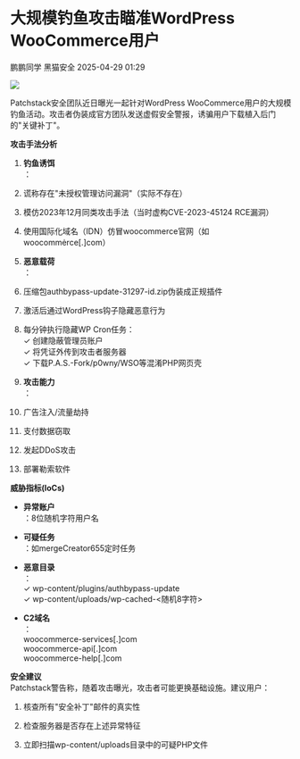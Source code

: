 #  大规模钓鱼攻击瞄准WordPress WooCommerce用户   
鹏鹏同学  黑猫安全   2025-04-29 01:29  
  
![](https://mmbiz.qpic.cn/sz_mmbiz_png/8dBEfDPEce9CKoqLh9Guwat7ACs5OCHAb3oZGP0OzEVrXicI3IR9lKgia7DnUd6l0ga6LNs8biabibib0XEhcia0U4uw/640?wx_fmt=png&from=appmsg "")  
  
Patchstack安全团队近日曝光一起针对WordPress WooCommerce用户的大规模钓鱼活动。攻击者伪装成官方团队发送虚假安全警报，诱骗用户下载植入后门的"关键补丁"。  
  
**攻击手法分析**  
1. **钓鱼诱饵**  
：  
  
1. 谎称存在"未授权管理访问漏洞"（实际不存在）  
  
1. 模仿2023年12月同类攻击手法（当时虚构CVE-2023-45124 RCE漏洞）  
  
1. 使用国际化域名（IDN）仿冒woocommerce官网（如woocommėrce[.]com）  
  
1. **恶意载荷**  
：  
  
1. 压缩包authbypass-update-31297-id.zip伪装成正规插件  
  
1. 激活后通过WordPress钩子隐藏恶意行为  
  
1. 每分钟执行隐藏WP Cron任务：  
✓ 创建隐蔽管理员账户  
✓ 将凭证外传到攻击者服务器  
✓ 下载P.A.S.-Fork/p0wny/WSO等混淆PHP网页壳  
  
1. **攻击能力**  
：  
  
1. 广告注入/流量劫持  
  
1. 支付数据窃取  
  
1. 发起DDoS攻击  
  
1. 部署勒索软件  
  
**威胁指标(IoCs)**  
- **异常账户**  
：8位随机字符用户名  
  
- **可疑任务**  
：如mergeCreator655定时任务  
  
- **恶意目录**  
：  
✓ wp-content/plugins/authbypass-update  
✓ wp-content/uploads/wp-cached-<随机8字符>  
  
- **C2域名**  
：  
woocommerce-services[.]com  
woocommerce-api[.]com  
woocommerce-help[.]com  
  
**安全建议**  
Patchstack警告称，随着攻击曝光，攻击者可能更换基础设施。建议用户：  
1. 核查所有"安全补丁"邮件的真实性  
  
1. 检查服务器是否存在上述异常特征  
  
1. 立即扫描wp-content/uploads目录中的可疑PHP文件  
  
